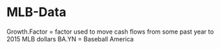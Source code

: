 # MLB-Data

Growth.Factor = factor used to move cash flows from some past year to 2015 MLB dollars
BA.YN = Baseball America 
